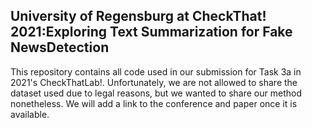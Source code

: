 ## University of Regensburg at CheckThat! 2021:Exploring Text Summarization for Fake NewsDetection

This repository contains all code used in our submission for Task 3a in 2021's CheckThatLab!. Unfortunately, we are not allowed to share the dataset used due to legal reasons, but we wanted to share our method nonetheless. We will add a link to the conference and paper once it is available.
